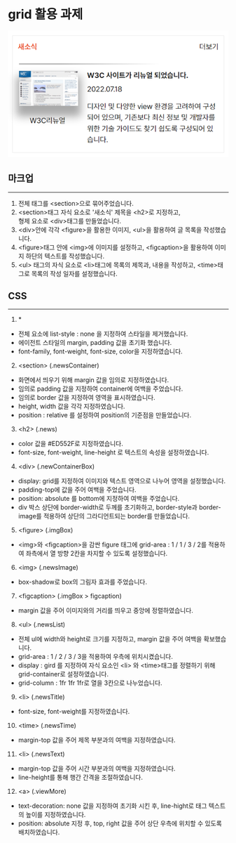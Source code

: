 # grid 활용 과제
<img src="./final.png">

## 마크업
---
1. 전체 태그를 &lt;section&gt;으로 묶어주었습니다. <br>
2. &lt;section&gt;태그 자식 요소로 '새소식' 제목을 &lt;h2&gt;로 지정하고, <br>
형제 요소로 &lt;div&gt;태그를 만들었습니다. <br>
3. &lt;div&gt;안에 각각 &lt;figure&gt;을 활용한 이미지, &lt;ul&gt;을 활용하여 글 목록을 작성했습니다. <br>
4. &lt;figure&gt;태그 안에 &lt;img&gt;에 이미지를 설정하고, &lt;figcaption&gt;을 활용하여 이미지 하단의 텍스트를 작성했습니다. <br>
5. &lt;ul&gt; 태그의 자식 요소로 &lt;li&gt;태그에 목록의 제목과, 내용을 작성하고, &lt;time&gt;태그로 목록의 작성 일자를 설정했습니다. <br>

## CSS
---
1. &#42;
- 전체 요소에 list-style : none 을 지정하여 스타일을 제거했습니다.
- 에이전트 스타일의 margin, padding 값을 초기화 했습니다.
- font-family, font-weight, font-size, color을 지정하였습니다.


2. &lt;section&gt; (.newsContainer)
- 화면에서 띄우기 위해 margin 값을 임의로 지정하였습니다.
- 임의로 padding 값을 지정하여 container에 여백을 주었습니다.
- 임의로 border 값을 지정하여 영역을 표시하였습니다.
- height, width 값을 각각 지정하였습니다.
- position : relative 를 설정하여 position의 기준점을 만들었습니다.

3. &lt;h2&gt; (.news)
- color 값을 #ED552F로 지정하였습니다.
- font-size, font-weight, line-height 로 텍스트의 속성을 설정하였습니다.

4. &lt;div&gt; (.newContainerBox)
- display: grid를 지정하여 이미지와 텍스트 영역으로 나누어 영역을 설정했습니다.
- padding-top에 값을 주어 여백을 주었습니다.
- position: absolute 를 bottom에 지정하여 여백을 주었습니다.
- div 박스 상단에 border-width로 두께를 초기화하고, border-style과 border-image를 적용하여 상단의 그라디언트되는 border를 만들었습니다.

5. &lt;figure&gt; (.imgBox)
- &lt;img&gt;와 &lt;figcaption&gt;을 감싼 figure 태그에 grid-area : 1 / 1 / 3 / 2를 적용하여 좌측에서 열 방향 2칸을 차지할 수 있도록 설정했습니다.

6. &lt;img&gt; (.newsImage)
- box-shadow로 box의 그림자 효과를 주었습니다.

7. &lt;figcaption&gt; (.imgBox > figcaption)
- margin 값을 주어 이미지와의 거리를 띄우고 중앙에 정렬하였습니다.

8. &lt;ul&gt; (.newsList)
- 전체 ul에 width와 height로 크기를 지정하고, margin 값을 주어 여백을 확보했습니다.
- grid-area : 1 / 2 / 3 / 3을 적용하여 우측에 위치시켰습니다.
- display : gird 를 지정하여 자식 요소인 &lt;li&gt; 와 &lt;time&gt;태그를 정렬하기 위해 grid-container로 설정하였습니다.
- grid-column : 1fr 1fr 1fr로 열을 3칸으로 나누었습니다.

9. &lt;li&gt; (.newsTitle)
- font-size, font-weight를 지정하였습니다.

10. &lt;time&gt; (.newsTime)
- margin-top 값을 주어 제목 부분과의 여백을 지정하였습니다.

11. &lt;li&gt; (.newsText)
- margin-top 값을 주어 시간 부분과의 여백을 지정하였습니다.
- line-height를 통해 행간 간격을 조절하였습니다.

12. &lt;a&gt; (.viewMore)
- text-decoration: none 값을 지정하여 초기화 시킨 후, line-hight로 태그 텍스트의 높이를 지정하였습니다.
- position: absolute 지정 후, top, right 값을 주어 상단 우측에 위치할 수 있도록 배치하였습니다.